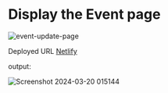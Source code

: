 # Display the Event page

![event-update-page](https://github.com/Meenajayaraj/task-8-event/assets/154115927/8ca3e37a-8f74-48da-8a67-51b956796321)

Deployed URL [Netlify]()

output:

![Screenshot 2024-03-20 015144](https://github.com/Meenajayaraj/task-8-event/assets/154115927/28875418-e28d-44bc-86af-44e6a74d13c0)



